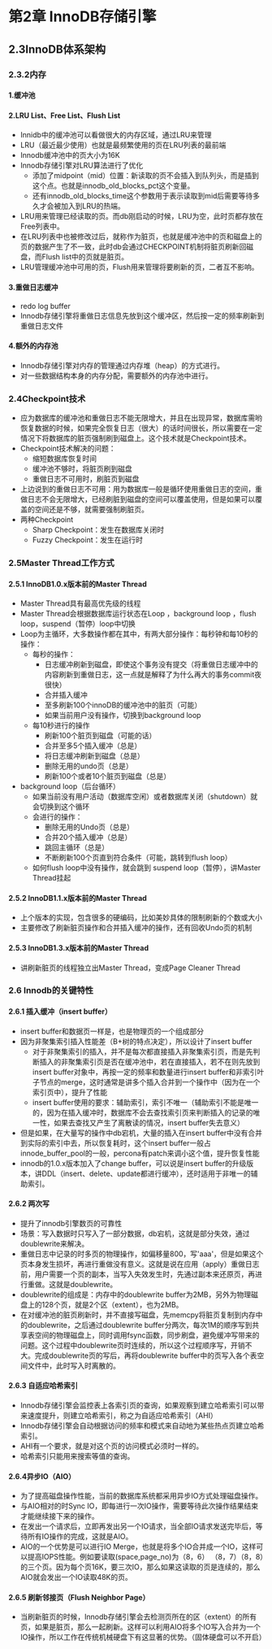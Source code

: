 # 第2章 InnoDB存储引擎

## 2.3InnoDB体系架构
### 2.3.2内存

#### 1.缓冲池

#### 2.LRU List、Free List、Flush List

* Innidb中的缓冲池可以看做很大的内存区域，通过LRU来管理
* LRU（最近最少使用）也就是最频繁使用的页在LRU列表的最前端
* Innodb缓冲池中的页大小为16K
* Innodb存储引擎对LRU算法进行了优化
  * 添加了midpoint（mid）位置：新读取的页不会插入到队列头，而是插到这个点。也就是innodb_old_blocks_pct这个变量。
  *  还有innodb_old_blocks_time这个参数用于表示读取到mid后需要等待多久才会被加入到LRU的热端。
* LRU用来管理已经读取的页。而db刚启动的时候，LRU为空，此时页都存放在Free列表中。
* 在LRU列表中也被修改过后，就称作为脏页，也就是缓冲池中的页和磁盘上的页的数据产生了不一致，此时db会通过CHECKPOINT机制将脏页刷新回磁盘，而Flush list中的页就是脏页。
* LRU管理缓冲池中可用的页，Flush用来管理将要刷新的页，二者互不影响。

#### 3.重做日志缓冲

* redo log buffer
* Innodb存储引擎将重做日志信息先放到这个缓冲区，然后按一定的频率刷新到重做日志文件

#### 4.额外的内存池

* Innodb存储引擎对内存的管理通过内存堆（heap）的方式进行。
* 对一些数据结构本身的内存分配，需要额外的内存池中进行。

### 2.4Checkpoint技术

* 应为数据库的缓冲池和重做日志不能无限增大，并且在出现异常，数据库需哟恢复数据的时候，如果完全恢复日志（很大）的话时间很长，所以需要在一定情况下将数据库的脏页强制刷到磁盘上。这个技术就是Checkpoint技术。
* Checkpoint技术解决的问题：
  * 缩短数据库恢复时间
  * 缓冲池不够时，将脏页刷到磁盘
  * 重做日志不可用时，刷脏页到磁盘
* 上边说到的重做日志不可用：用为数据库一般是循环使用重做日志的空间，重做日志不会无限增大，已经刷脏到磁盘的空间可以覆盖使用，但是如果可以覆盖的空间还是不够，就需要强制刷脏页。
* 两种Checkpoint
  * Sharp Checkpoint：发生在数据库关闭时
  * Fuzzy Checkpoint：发生在运行时

### 2.5Master Thread工作方式

#### 2.5.1 InnoDB1.0.x版本前的Master Thread

* Master Thread具有最高优先级的线程
* Master Thread会根据数据库运行状态在Loop ，background loop ，flush loop，suspend（暂停）loop中切换
* Loop为主循环，大多数操作都在其中，有两大部分操作：每秒钟和每10秒的操作：
  * 每秒的操作：
    * 日志缓冲刷新到磁盘，即使这个事务没有提交（将重做日志缓冲中的内容刷新到重做日志，这一点就是解释了为什么再大的事务commit夜很快）
    * 合并插入缓冲
    * 至多刷新100个innoDB的缓冲池中的脏页（可能）
    * 如果当前用户没有操作，切换到background loop
  * 每10秒进行的操作
    * 刷新100个脏页到磁盘（可能的话）
    * 合并至多5个插入缓冲（总是）
    * 将日志缓冲刷新到磁盘（总是）
    * 删除无用的undo页（总是）
    * 刷新100个或者10个脏页到磁盘（总是）
* background loop（后台循环）
  * 如果当前没有用户活动（数据库空闲）或者数据库关闭（shutdown）就会切换到这个循环
  * 会进行的操作：
    * 删除无用的Undo页（总是）
    * 合并20个插入缓冲（总是）
    * 跳回主循环（总是）
    * 不断刷新100个页直到符合条件（可能，跳转到flush loop）
  * 如何flush loop中没有操作，就会跳到 suspend loop（暂停），讲Master Thread挂起

#### 2.5.2  InnoDB1.1.x版本前的Master Thread

* 上个版本的实现，包含很多的硬编码，比如美妙具体的限制刷新的个数或大小
* 主要修改了刷新脏页操作和合并插入缓冲的操作，还有回收Undo页的机制

#### 2.5.3  InnoDB1.3.x版本前的Master Thread

* 讲刷新脏页的线程独立出Master Thread，变成Page Cleaner Thread
### 2.6 Innodb的关键特性

#### 2.6.1 插入缓冲（insert buffer）

* insert buffer和数据页一样是，也是物理页的一个组成部分
* 因为非聚集索引插入性能差（B+树的特点决定），所以设计了insert buffer
  * 对于非聚集索引的插入，并不是每次都直接插入非聚集索引页，而是先判断插入的非聚集索引页是否在缓冲池中，若在直接插入，若不在则先放到insert buffer对象中，再按一定的频率和数量进行insert buffer和非索引叶子节点的merge，这时通常是讲多个插入合并到一个操作中（因为在一个索引页中），提升了性能
  * insert buffer使用的要求：辅助索引，索引不唯一（辅助索引不能是唯一的，因为在插入缓冲时，数据库不会去查找索引页来判断插入的记录的唯一性，如果去查找又产生了离散读的情况，insert buffer失去意义）
* 但是如果，在大量写的操作中db宕机，大量的插入在insert buffer中没有合并到实际的索引中去，所以恢复耗时，这个insert buffer一般占innode_buffer_pool的一般，percona有patch来调小这个值，提升恢复性能
* innodb的1.0.x版本加入了change buffer，可以说是insert buffer的升级版本，讲DDL（insert、delete、update都进行缓冲），还时适用于非唯一的辅助索引。

#### 2.6.2 两次写

* 提升了innodb引擎数页的可靠性
* 场景：写入数据时只写入了一部分数据，db宕机，这就是部分失效，通过doublewrite来解决。
* 重做日志中记录的时多页的物理操作，如偏移量800，写'aaa'，但是如果这个页本身发生损坏，再进行重做没有意义。这就是说在应用（apply）重做日志前，用户需要一个页的副本，当写入失效发生时，先通过副本来还原页，再进行重做。这就是doublewrite。
* doublewrite的组成是：内存中的doublewrite buffer为2MB，另外为物理磁盘上的128个页，就是2个区（extent），也为2MB。
* 在对缓冲池的脏页刷新时，并不直接写磁盘，先memcpy将脏页复制到内存中的doublewrite，之后通过doublewrite buffer分两次，每次1M的顺序写到共享表空间的物理磁盘上，同时调用fsync函数，同步刷盘，避免缓冲写带来的问题。这个过程中doublewrite页时连续的，所以这个过程顺序写，开销不大。完成doublewrite页的写后，再将doublewrite buffer中的页写入各个表空间文件中，此时写入时离散的。

#### 2.6.3 自适应哈希索引

* Innodb存储引擎会监控表上各索引页的查询，如果观察到建立哈希索引可以带来速度提升，则建立哈希索引，称之为自适应哈希索引（AHI）
* Innodb存储引擎会自动根据访问的频率和模式来自动地为某些热点页建立哈希索引。
* AHI有一个要求，就是对这个页的访问模式必须时一样的。
* 哈希索引只能用来搜索等值的查询。

#### 2.6.4异步IO（AIO）

* 为了提高磁盘操作性能，当前的数据库系统都采用异步IO方式处理磁盘操作。
* 与AIO相对的时Sync IO，即每进行一次IO操作，需要等待此次操作结果结束才能继续接下来的操作。
* 在发出一个请求后，立即再发出另一个IO请求，当全部IO请求发送完毕后，等待所有IO操作的完成，这就是AIO。
* AIO的一个优势是可以进行IO Merge，也就是将多个IO合并成一个IO，这样可以提高IOPS性能。例如要读取(space,page_no)为（8，6） （8，7）（8，8）的三个页。因为每个页16K，要三次IO，那么如果这读取的页是连续的，那么AIO就会发出一个IO读取48K的页。

#### 2.6.5  刷新邻接页（Flush Neighbor Page）

* 当刷新脏页的时候，Innodb存储引擎会去检测页所在的区（extent）的所有页，如果是脏页，那么一起刷新。这样可以利用AIO将多个IO写入合并为一个IO操作，所以工作在传统机械硬盘下有这显著的优势。（固体硬盘可以不开启）

